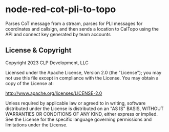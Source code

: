 # node-red-cot-pli-to-topo
Parses CoT message from a stream, parses for PLI messages for coordinates and callsign, and then sends a location to CalTopo using the API and connect key generated by team accounts


## License & Copyright

Copyright 2023 CLP Development, LLC

Licensed under the Apache License, Version 2.0 (the "License"); you may not use this file except in compliance with the License. You may obtain a copy of the License at:

http://www.apache.org/licenses/LICENSE-2.0

Unless required by applicable law or agreed to in writing, software distributed under the License is distributed on an "AS IS" BASIS, WITHOUT WARRANTIES OR CONDITIONS OF ANY KIND, either express or implied. See the License for the specific language governing permissions and limitations under the License.
